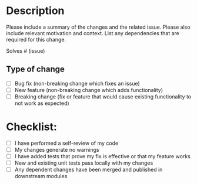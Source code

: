 # Description

Please include a summary of the changes and the related issue. Please also include relevant motivation and context. List any dependencies that are required for this change.

Solves # (issue)

## Type of change

- [ ] Bug fix (non-breaking change which fixes an issue)
- [ ] New feature (non-breaking change which adds functionality)
- [ ] Breaking change (fix or feature that would cause existing functionality to not work as expected)

# Checklist:

- [ ] I have performed a self-review of my code
- [ ] My changes generate no warnings
- [ ] I have added tests that prove my fix is effective or that my feature works
- [ ] New and existing unit tests pass locally with my changes
- [ ] Any dependent changes have been merged and published in downstream modules
